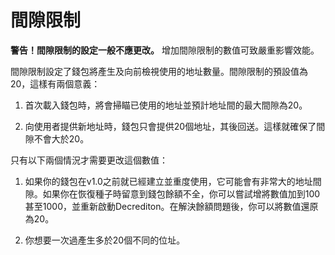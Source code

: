 # 間隙限制

**警告！間隙限制的設定一般不應更改。** 增加間隙限制的數值可致嚴重影響效能。

間隙限制設定了錢包將產生及向前檢視使用的地址數量。間隙限制的預設值為20，這樣有兩個意義：

  1. 首次載入錢包時，將會掃瞄已使用的地址並預計地址間的最大間隙為20。

  2. 向使用者提供新地址時，錢包只會提供20個地址，其後回送。這樣就確保了間隙不會大於20。

只有以下兩個情況才需要更改這個數值：

  1. 如果你的錢包在v1.0之前就已經建立並重度使用，它可能會有非常大的地址間隙。如果你在恢復種子時留意到錢包餘額不全，你可以嘗試增將數值加到100甚至1000，並重新啟動Decrediton。在解決餘額問題後，你可以將數值還原為20。

  2. 你想要一次過產生多於20個不同的位址。
